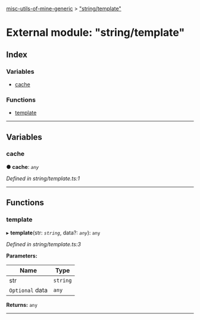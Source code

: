 [misc-utils-of-mine-generic](../README.md) > ["string/template"](../modules/_string_template_.md)

# External module: "string/template"

## Index

### Variables

* [cache](_string_template_.md#cache)

### Functions

* [template](_string_template_.md#template)

---

## Variables

<a id="cache"></a>

###  cache

**● cache**: *`any`*

*Defined in string/template.ts:1*

___

## Functions

<a id="template"></a>

###  template

▸ **template**(str: *`string`*, data?: *`any`*): `any`

*Defined in string/template.ts:3*

**Parameters:**

| Name | Type |
| ------ | ------ |
| str | `string` |
| `Optional` data | `any` |

**Returns:** `any`

___

